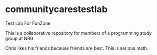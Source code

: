 # communitycarestestlab
Test Lab For FunZone

This is a collaborative repository for members of a programming study group at NRG.

Chris likes his friends because friends are best. This is serious math.


